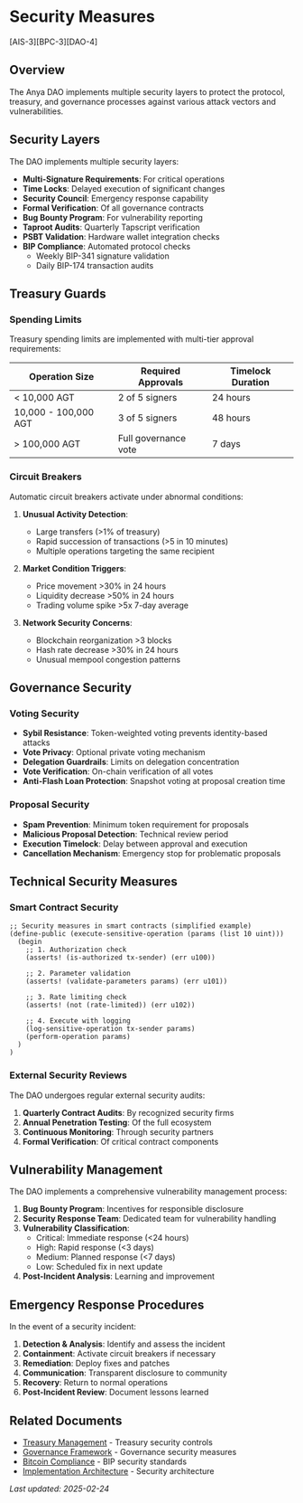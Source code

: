 # Security Measures

[AIS-3][BPC-3][DAO-4]

## Overview

The Anya DAO implements multiple security layers to protect the protocol, treasury, and governance processes against various attack vectors and vulnerabilities.

## Security Layers

The DAO implements multiple security layers:

- **Multi-Signature Requirements**: For critical operations
- **Time Locks**: Delayed execution of significant changes
- **Security Council**: Emergency response capability
- **Formal Verification**: Of all governance contracts
- **Bug Bounty Program**: For vulnerability reporting
- **Taproot Audits**: Quarterly Tapscript verification
- **PSBT Validation**: Hardware wallet integration checks
- **BIP Compliance**: Automated protocol checks
  - Weekly BIP-341 signature validation
  - Daily BIP-174 transaction audits

## Treasury Guards

### Spending Limits

Treasury spending limits are implemented with multi-tier approval requirements:

| Operation Size | Required Approvals | Timelock Duration |
|----------------|-------------------|-------------------|
| < 10,000 AGT | 2 of 5 signers | 24 hours |
| 10,000 - 100,000 AGT | 3 of 5 signers | 48 hours |
| > 100,000 AGT | Full governance vote | 7 days |

### Circuit Breakers

Automatic circuit breakers activate under abnormal conditions:

1. **Unusual Activity Detection**:
   - Large transfers (>1% of treasury)
   - Rapid succession of transactions (>5 in 10 minutes)
   - Multiple operations targeting the same recipient

2. **Market Condition Triggers**:
   - Price movement >30% in 24 hours
   - Liquidity decrease >50% in 24 hours
   - Trading volume spike >5x 7-day average

3. **Network Security Concerns**:
   - Blockchain reorganization >3 blocks
   - Hash rate decrease >30% in 24 hours
   - Unusual mempool congestion patterns

## Governance Security

### Voting Security

- **Sybil Resistance**: Token-weighted voting prevents identity-based attacks
- **Vote Privacy**: Optional private voting mechanism
- **Delegation Guardrails**: Limits on delegation concentration
- **Vote Verification**: On-chain verification of all votes
- **Anti-Flash Loan Protection**: Snapshot voting at proposal creation time

### Proposal Security

- **Spam Prevention**: Minimum token requirement for proposals
- **Malicious Proposal Detection**: Technical review period
- **Execution Timelock**: Delay between approval and execution
- **Cancellation Mechanism**: Emergency stop for problematic proposals

## Technical Security Measures

### Smart Contract Security

```clarity
;; Security measures in smart contracts (simplified example)
(define-public (execute-sensitive-operation (params (list 10 uint)))
  (begin
    ;; 1. Authorization check
    (asserts! (is-authorized tx-sender) (err u100))
    
    ;; 2. Parameter validation
    (asserts! (validate-parameters params) (err u101))
    
    ;; 3. Rate limiting check
    (asserts! (not (rate-limited)) (err u102))
    
    ;; 4. Execute with logging
    (log-sensitive-operation tx-sender params)
    (perform-operation params)
  )
)
```

### External Security Reviews

The DAO undergoes regular external security audits:

1. **Quarterly Contract Audits**: By recognized security firms
2. **Annual Penetration Testing**: Of the full ecosystem
3. **Continuous Monitoring**: Through security partners
4. **Formal Verification**: Of critical contract components

## Vulnerability Management

The DAO implements a comprehensive vulnerability management process:

1. **Bug Bounty Program**: Incentives for responsible disclosure
2. **Security Response Team**: Dedicated team for vulnerability handling
3. **Vulnerability Classification**:
   - Critical: Immediate response (<24 hours)
   - High: Rapid response (<3 days)
   - Medium: Planned response (<7 days)
   - Low: Scheduled fix in next update
4. **Post-Incident Analysis**: Learning and improvement

## Emergency Response Procedures

In the event of a security incident:

1. **Detection & Analysis**: Identify and assess the incident
2. **Containment**: Activate circuit breakers if necessary
3. **Remediation**: Deploy fixes and patches
4. **Communication**: Transparent disclosure to community
5. **Recovery**: Return to normal operations
6. **Post-Incident Review**: Document lessons learned

## Related Documents

- [Treasury Management](TREASURY_MANAGEMENT.md) - Treasury security controls
- [Governance Framework](GOVERNANCE_FRAMEWORK.md) - Governance security measures
- [Bitcoin Compliance](BITCOIN_COMPLIANCE.md) - BIP security standards
- [Implementation Architecture](IMPLEMENTATION_ARCHITECTURE.md) - Security architecture

*Last updated: 2025-02-24* 